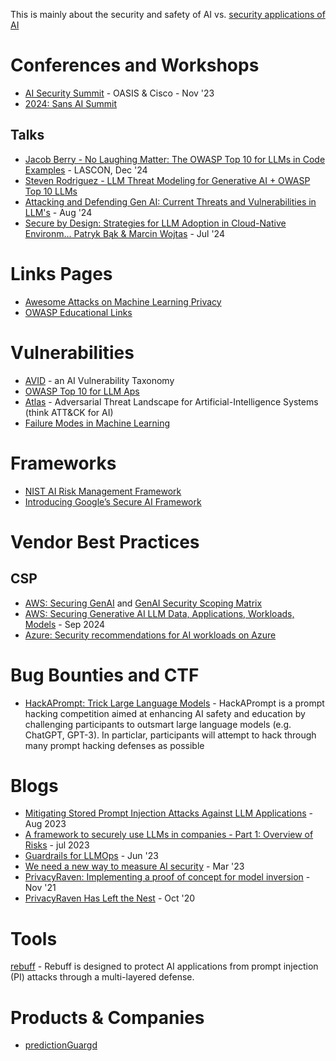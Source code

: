 This is mainly about the security and safety of AI vs. [security applications of AI](secapp.md)

# Conferences and Workshops
- [AI Security Summit](https://aisecuritysummit.org/) - OASIS & Cisco - Nov '23
- [2024: Sans AI Summit](https://www.sans.org/blog/a-visual-summary-of-sans-ai-summit-2024/)

## Talks
- [Jacob Berry - No Laughing Matter: The OWASP Top 10 for LLMs in Code Examples](https://www.youtube.com/watch?v=-q2bLwC2wCI) - LASCON, Dec '24
- [Steven Rodriguez - LLM Threat Modeling for Generative AI + OWASP Top 10 LLMs](https://www.youtube.com/watch?v=vjyMp1ykOWw)
- [Attacking and Defending Gen AI: Current Threats and Vulnerabilities in LLM's](https://www.youtube.com/watch?v=ErlZvplAGCw) - Aug '24
- [Secure by Design: Strategies for LLM Adoption in Cloud-Native Environm... Patryk Bąk & Marcin Wojtas](https://www.youtube.com/watch?v=cqj86lDkJ3k) - Jul '24

# Links Pages
- [Awesome Attacks on Machine Learning Privacy](https://github.com/stratosphereips/awesome-ml-privacy-attacks)
- [OWASP Educational Links](https://owasp.org/www-project-top-10-for-large-language-model-applications/resources/)

# Vulnerabilities
- [AVID](https://avidml.org/database/) - an AI Vulnerability Taxonomy
- [OWASP Top 10 for LLM Aps](https://owasp.org/www-project-top-10-for-large-language-model-applications/)
- [Atlas](https://atlas.mitre.org/) - Adversarial Threat Landscape for Artificial-Intelligence Systems (think ATT&CK for AI)
- [Failure Modes in Machine Learning](https://learn.microsoft.com/en-us/security/engineering/failure-modes-in-machine-learning)

# Frameworks
- [NIST AI Risk Management Framework](https://nist.gov/itl/ai-risk-management-framework)
- [Introducing Google’s Secure AI Framework](https://blog.google/technology/safety-security/introducing-googles-secure-ai-framework/)

# Vendor Best Practices 
## CSP
- [AWS: Securing GenAI](https://aws.amazon.com/ai/generative-ai/security/) and [GenAI Security Scoping Matrix](https://aws.amazon.com/blogs/security/securing-generative-ai-an-introduction-to-the-generative-ai-security-scoping-matrix/)
- [AWS: Securing Generative AI LLM Data, Applications, Workloads, Models](https://www.youtube.com/watch?v=dJPYIQb794Y) - Sep 2024
- [Azure: Security recommendations for AI workloads on Azure](https://learn.microsoft.com/en-us/azure/cloud-adoption-framework/scenarios/ai/platform/security)

# Bug Bounties and CTF
- [HackAPrompt: Trick Large Language Models](https://www.aicrowd.com/challenges/hackaprompt-2023) - HackAPrompt is a prompt hacking competition aimed at enhancing AI safety and education by challenging participants to outsmart large language models (e.g. ChatGPT, GPT-3). In particlar, participants will attempt to hack through many prompt hacking defenses as possible

# Blogs
- [Mitigating Stored Prompt Injection Attacks Against LLM Applications](https://developer.nvidia.com/blog/mitigating-stored-prompt-injection-attacks-against-llm-applications/) - Aug 2023
- [A framework to securely use LLMs in companies - Part 1: Overview of Risks](https://boringappsec.substack.com/p/edition-21-a-framework-to-securely) - jul 2023
- [Guardrails for LLMOps](https://ksankar.medium.com/part-2-chatgpt-threat-vectors-guardrails-for-llmops-dbca8e0e68d4) - Jun '23
- [We need a new way to measure AI security](https://blog.trailofbits.com/2023/03/14/ai-security-safety-audit-assurance-heidy-khlaaf-odd/) - Mar '23
- [PrivacyRaven: Implementing a proof of concept for model inversion](https://blog.trailofbits.com/2021/11/09/privacyraven-implementing-a-proof-of-concept-for-model-inversion/) - Nov '21
- [PrivacyRaven Has Left the Nest](https://blog.trailofbits.com/2020/10/08/privacyraven-has-left-the-nest/) - Oct '20
# Tools
[rebuff](https://github.com/woop/rebuff) - Rebuff is designed to protect AI applications from prompt injection (PI) attacks through a multi-layered defense.

# Products & Companies
- [predictionGuargd](https://www.predictionguard.com)
